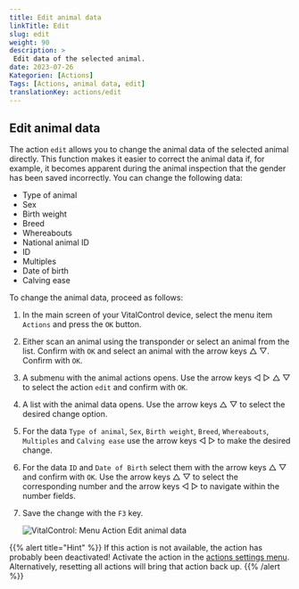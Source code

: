 ```yaml
---
title: Edit animal data
linkTitle: Edit
slug: edit
weight: 90
description: >
 Edit data of the selected animal.
date: 2023-07-26
Kategorien: [Actions]
Tags: [Actions, animal data, edit]
translationKey: actions/edit
---
```


## Edit animal data

The action `edit` allows you to change the animal data of the selected animal directly. This function makes it easier to correct the animal data if, for example, it becomes apparent during the animal inspection that the gender has been saved incorrectly. You can change the following data:

- Type of animal
- Sex
- Birth weight
- Breed
- Whereabouts
- National animal ID
- ID
- Multiples
- Date of birth
- Calving ease

To change the animal data, proceed as follows:

1. In the main screen of your VitalControl device, select the menu item `Actions` and press the `OK` button.

2. Either scan an animal using the transponder or select an animal from the list. Confirm with `OK` and select an animal with the arrow keys △ ▽. Confirm with `OK`.

3. A submenu with the animal actions opens. Use the arrow keys ◁ ▷ △ ▽ to select the action `edit` and confirm with `OK`.

4. A list with the animal data opens. Use the arrow keys △ ▽ to select the desired change option.

5. For the data `Type of animal`, `Sex`, `Birth weight`, `Breed`, `Whereabouts`, `Multiples` and `Calving ease` use the arrow keys ◁ ▷ to make the desired change.

6. For the data `ID` and `Date of Birth` select them with the arrow keys △ ▽ and confirm with `OK`. Use the arrow keys △ ▽ to select the corresponding number and the arrow keys ◁ ▷ to navigate within the number fields.

7. Save the change with the `F3` key.

    ![VitalControl: Menu Action Edit animal data](../images/edit.png "Edit animal data")

{{% alert title="Hint" %}}
If this action is not available, the action has probably been deactivated! Activate the action in the [actions settings menu](/docs/actions/settings/). Alternatively, resetting all actions will bring that action back up.
{{% /alert %}}
